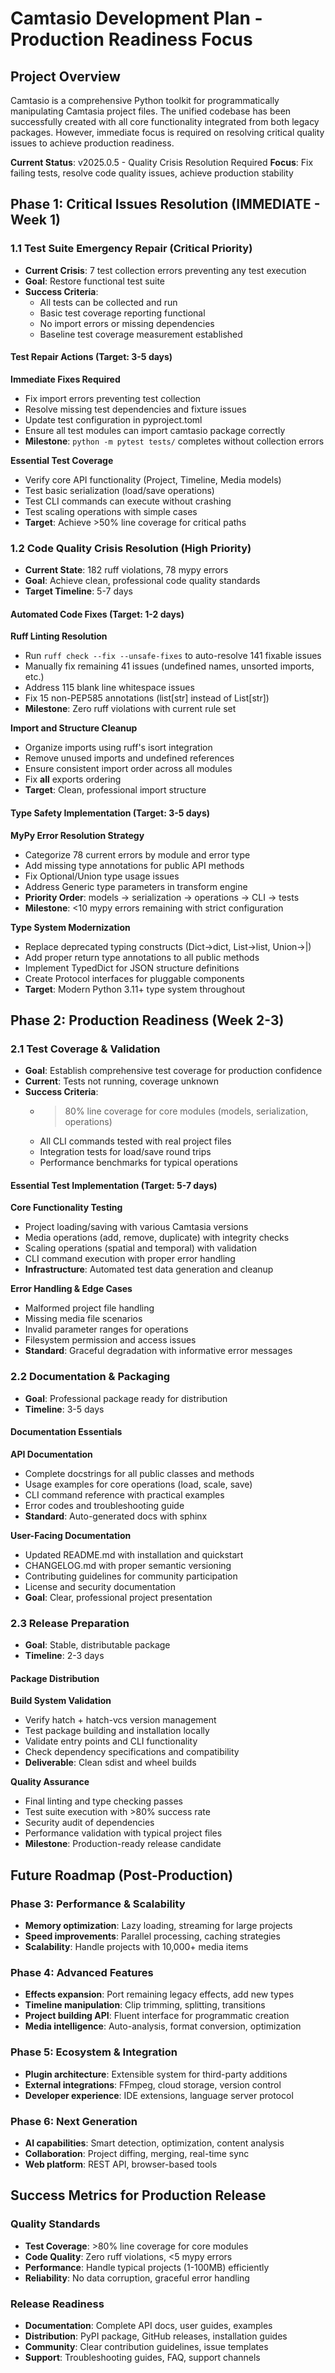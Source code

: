 # Camtasio Development Plan - Production Readiness Focus

## Project Overview

Camtasio is a comprehensive Python toolkit for programmatically manipulating Camtasia project files. The unified codebase has been successfully created with all core functionality integrated from both legacy packages. However, immediate focus is required on resolving critical quality issues to achieve production readiness.

**Current Status**: v2025.0.5 - Quality Crisis Resolution Required
**Focus**: Fix failing tests, resolve code quality issues, achieve production stability

## Phase 1: Critical Issues Resolution (IMMEDIATE - Week 1)

### 1.1 Test Suite Emergency Repair (Critical Priority)
- **Current Crisis**: 7 test collection errors preventing any test execution
- **Goal**: Restore functional test suite
- **Success Criteria**: 
  - All tests can be collected and run
  - Basic test coverage reporting functional
  - No import errors or missing dependencies
  - Baseline test coverage measurement established

#### Test Repair Actions (Target: 3-5 days)
**Immediate Fixes Required**
- Fix import errors preventing test collection
- Resolve missing test dependencies and fixture issues
- Update test configuration in pyproject.toml
- Ensure all test modules can import camtasio package correctly
- **Milestone**: `python -m pytest tests/` completes without collection errors

**Essential Test Coverage**
- Verify core API functionality (Project, Timeline, Media models)
- Test basic serialization (load/save operations)
- Test CLI commands can execute without crashing
- Test scaling operations with simple cases
- **Target**: Achieve >50% line coverage for critical paths

### 1.2 Code Quality Crisis Resolution (High Priority)
- **Current State**: 182 ruff violations, 78 mypy errors
- **Goal**: Achieve clean, professional code quality standards
- **Target Timeline**: 5-7 days

#### Automated Code Fixes (Target: 1-2 days)
**Ruff Linting Resolution**
- Run `ruff check --fix --unsafe-fixes` to auto-resolve 141 fixable issues
- Manually fix remaining 41 issues (undefined names, unsorted imports, etc.)
- Address 115 blank line whitespace issues
- Fix 15 non-PEP585 annotations (list[str] instead of List[str])
- **Milestone**: Zero ruff violations with current rule set

**Import and Structure Cleanup**
- Organize imports using ruff's isort integration
- Remove unused imports and undefined references
- Ensure consistent import order across all modules
- Fix __all__ exports ordering
- **Target**: Clean, professional import structure

#### Type Safety Implementation (Target: 3-5 days)
**MyPy Error Resolution Strategy**
- Categorize 78 current errors by module and error type
- Add missing type annotations for public API methods
- Fix Optional/Union type usage issues
- Address Generic type parameters in transform engine
- **Priority Order**: models → serialization → operations → CLI → tests
- **Milestone**: <10 mypy errors remaining with strict configuration

**Type System Modernization**
- Replace deprecated typing constructs (Dict→dict, List→list, Union→|)
- Add proper return type annotations to all public methods
- Implement TypedDict for JSON structure definitions
- Create Protocol interfaces for pluggable components
- **Target**: Modern Python 3.11+ type system throughout

## Phase 2: Production Readiness (Week 2-3)

### 2.1 Test Coverage & Validation
- **Goal**: Establish comprehensive test coverage for production confidence
- **Current**: Tests not running, coverage unknown
- **Success Criteria**:
  - >80% line coverage for core modules (models, serialization, operations)
  - All CLI commands tested with real project files
  - Integration tests for load/save round trips
  - Performance benchmarks for typical operations

#### Essential Test Implementation (Target: 5-7 days)
**Core Functionality Testing**
- Project loading/saving with various Camtasia versions
- Media operations (add, remove, duplicate) with integrity checks
- Scaling operations (spatial and temporal) with validation
- CLI command execution with proper error handling
- **Infrastructure**: Automated test data generation and cleanup

**Error Handling & Edge Cases**
- Malformed project file handling
- Missing media file scenarios
- Invalid parameter ranges for operations
- Filesystem permission and access issues
- **Standard**: Graceful degradation with informative error messages

### 2.2 Documentation & Packaging
- **Goal**: Professional package ready for distribution
- **Timeline**: 3-5 days

#### Documentation Essentials
**API Documentation**
- Complete docstrings for all public classes and methods
- Usage examples for core operations (load, scale, save)
- CLI command reference with practical examples
- Error codes and troubleshooting guide
- **Standard**: Auto-generated docs with sphinx

**User-Facing Documentation**
- Updated README.md with installation and quickstart
- CHANGELOG.md with proper semantic versioning
- Contributing guidelines for community participation
- License and security documentation
- **Goal**: Clear, professional project presentation

### 2.3 Release Preparation
- **Goal**: Stable, distributable package
- **Timeline**: 2-3 days

#### Package Distribution
**Build System Validation**
- Verify hatch + hatch-vcs version management
- Test package building and installation locally
- Validate entry points and CLI functionality
- Check dependency specifications and compatibility
- **Deliverable**: Clean sdist and wheel builds

**Quality Assurance**
- Final linting and type checking passes
- Test suite execution with >80% success rate
- Security audit of dependencies
- Performance validation with typical project files
- **Milestone**: Production-ready release candidate

## Future Roadmap (Post-Production)

### Phase 3: Performance & Scalability
- **Memory optimization**: Lazy loading, streaming for large projects
- **Speed improvements**: Parallel processing, caching strategies
- **Scalability**: Handle projects with 10,000+ media items

### Phase 4: Advanced Features
- **Effects expansion**: Port remaining legacy effects, add new types
- **Timeline manipulation**: Clip trimming, splitting, transitions
- **Project building API**: Fluent interface for programmatic creation
- **Media intelligence**: Auto-analysis, format conversion, optimization

### Phase 5: Ecosystem & Integration
- **Plugin architecture**: Extensible system for third-party additions
- **External integrations**: FFmpeg, cloud storage, version control
- **Developer experience**: IDE extensions, language server protocol

### Phase 6: Next Generation
- **AI capabilities**: Smart detection, optimization, content analysis
- **Collaboration**: Project diffing, merging, real-time sync
- **Web platform**: REST API, browser-based tools

## Success Metrics for Production Release

### Quality Standards
- **Test Coverage**: >80% line coverage for core modules
- **Code Quality**: Zero ruff violations, <5 mypy errors
- **Performance**: Handle typical projects (1-100MB) efficiently
- **Reliability**: No data corruption, graceful error handling

### Release Readiness
- **Documentation**: Complete API docs, user guides, examples
- **Distribution**: PyPI package, GitHub releases, installation guides
- **Community**: Clear contribution guidelines, issue templates
- **Support**: Troubleshooting guides, FAQ, support channels